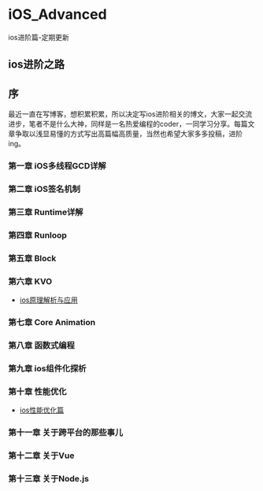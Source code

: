 # iOS_Advanced
ios进阶篇-定期更新
## ios进阶之路
## 序
最近一直在写博客，想积累积累，所以决定写ios进阶相关的博文，大家一起交流进步，笔者不是什么大神，同样是一名热爱编程的coder，一同学习分享。每篇文章争取以浅显易懂的方式写出高篇幅高质量，当然也希望大家多多投稿，进阶ing。

### 第一章  iOS多线程GCD详解
### 第二章  iOS签名机制
### 第三章  Runtime详解
### 第四章  Runloop
### 第五章  Block
### 第六章  KVO
- [ios原理解析与应用](https://github.com/sallenhandong/iOS_Advanced/blob/master/%E7%AC%AC%E5%85%AD%E7%AB%A0%20KVO/ioskvo.md)</br>
### 第七章  Core Animation
### 第八章  函数式编程
### 第九章  ios组件化探析
### 第十章  性能优化
- [ios性能优化篇](https://github.com/sallenhandong/iOS_Advanced/blob/master/%E7%AC%AC%E5%8D%81%E7%AB%A0%20%E6%80%A7%E8%83%BD%E4%BC%98%E5%8C%96/ios%20performance.md)</br>
### 第十一章  关于跨平台的那些事儿
### 第十二章  关于Vue
### 第十三章  关于Node.js


